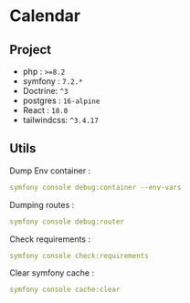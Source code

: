 # Calendar

## Project
- php : ```>=8.2```
- symfony : ```7.2.*```
- Doctrine: ```^3```
- postgres : ```16-alpine```
- React : ```18.0```
- tailwindcss: ```^3.4.17```

## Utils

Dump Env container :
```yaml
symfony console debug:container --env-vars
```

Dumping routes :
```yaml
symfony console debug:router
```

Check requirements : 
```yaml
symfony console check:requirements
```

Clear symfony cache :
```yaml
symfony console cache:clear
```